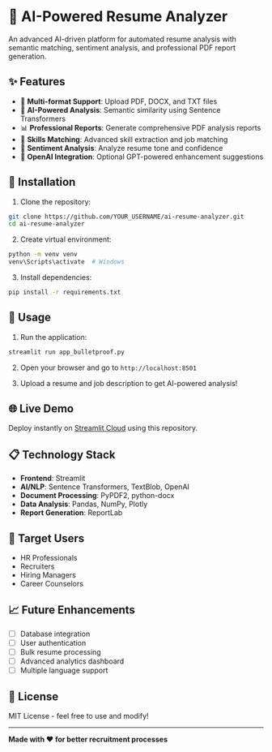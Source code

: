 # 🚀 AI-Powered Resume Analyzer

An advanced AI-driven platform for automated resume analysis with semantic matching, sentiment analysis, and professional PDF report generation.

## ✨ Features

- 📄 **Multi-format Support**: Upload PDF, DOCX, and TXT files
- 🤖 **AI-Powered Analysis**: Semantic similarity using Sentence Transformers
- 📊 **Professional Reports**: Generate comprehensive PDF analysis reports
- 🎯 **Skills Matching**: Advanced skill extraction and job matching
- 💭 **Sentiment Analysis**: Analyze resume tone and confidence
- 🔑 **OpenAI Integration**: Optional GPT-powered enhancement suggestions

## 🔧 Installation

1. Clone the repository:
```bash
git clone https://github.com/YOUR_USERNAME/ai-resume-analyzer.git
cd ai-resume-analyzer
```

2. Create virtual environment:
```bash
python -m venv venv
venv\Scripts\activate  # Windows
```

3. Install dependencies:
```bash
pip install -r requirements.txt
```

## 🚀 Usage

1. Run the application:
```bash
streamlit run app_bulletproof.py
```

2. Open your browser and go to `http://localhost:8501`

3. Upload a resume and job description to get AI-powered analysis!

## 🌐 Live Demo

Deploy instantly on [Streamlit Cloud](https://share.streamlit.io/) using this repository.

## 📋 Technology Stack

- **Frontend**: Streamlit
- **AI/NLP**: Sentence Transformers, TextBlob, OpenAI
- **Document Processing**: PyPDF2, python-docx
- **Data Analysis**: Pandas, NumPy, Plotly
- **Report Generation**: ReportLab

## 🎯 Target Users

- HR Professionals
- Recruiters
- Hiring Managers
- Career Counselors

## 📈 Future Enhancements

- [ ] Database integration
- [ ] User authentication
- [ ] Bulk resume processing
- [ ] Advanced analytics dashboard
- [ ] Multiple language support

## 📄 License

MIT License - feel free to use and modify!

---

**Made with ❤️ for better recruitment processes**